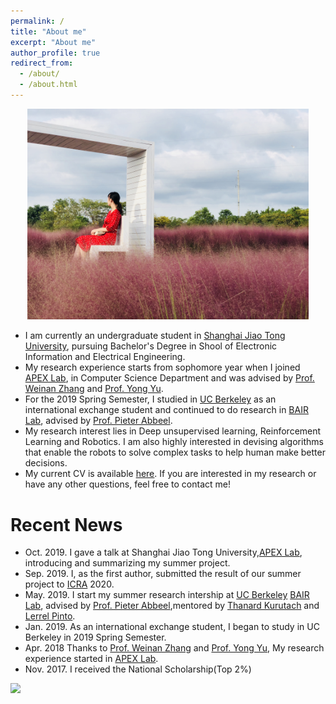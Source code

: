 ```yaml
---
permalink: /
title: "About me"
excerpt: "About me"
author_profile: true
redirect_from: 
  - /about/
  - /about.html
---
```

<p align="center">
  
 <img src="../images/background.jpg" alt="Photo" style="width: 450px;"/> 
</p>

<!--https://raw.githubusercontent.com/yilin-wu98/website-images/master/Downloads/images/background.jpg-->
* I am currently an undergraduate student in [Shanghai Jiao Tong University](http://en.sjtu.edu.cn/), pursuing Bachelor's Degree in Shool of Electronic Information and Electrical Engineering. 
* My research experience starts from sophomore year when I joined [APEX Lab](http://apex.sjtu.edu.cn/), in Computer Science Department and was advised by [Prof. Weinan Zhang](http://wnzhang.net/) and [Prof. Yong Yu](http://apex.sjtu.edu.cn/members/yyu).
* For the 2019 Spring Semester, I studied in [UC Berkeley](https://www.berkeley.edu/) as an international exchange student and continued to do research in [BAIR Lab](https://bair.berkeley.edu/), advised by [Prof. Pieter Abbeel](https://people.eecs.berkeley.edu/~pabbeel/). 
* My research interest lies in Deep unsupervised learning, Reinforcement Learning and Robotics. I am also highly interested in devising algorithms that enable the robots to solve complex tasks to help human make better decisions.
* My current CV is available [here](). If you are interested in my research or have any other questions, feel free to contact me!

# Recent News
* Oct. 2019. I gave a talk at Shanghai Jiao Tong University,[APEX Lab](http://apex.sjtu.edu.cn/), introducing and summarizing my summer project.
* Sep. 2019. I, as the first author, submitted the result of our summer project to [ICRA](https://www.icra2020.org/) 2020.
* May. 2019. I start my summer research intership at [UC Berkeley](https://www.berkeley.edu/) [BAIR Lab](https://bair.berkeley.edu/), advised by [Prof. Pieter Abbeel](https://people.eecs.berkeley.edu/~pabbeel/),mentored by [Thanard Kurutach](http://people.eecs.berkeley.edu/~thanard.kurutach/) and [Lerrel Pinto](https://cs.nyu.edu/~lp91/). 
* Jan. 2019. As an international exchange student, I began to study in UC Berkeley in 2019 Spring Semester.
* Apr. 2018 Thanks to [Prof. Weinan Zhang](http://wnzhang.net/) and [Prof. Yong Yu](http://apex.sjtu.edu.cn/members/yyu), My research experience started in [APEX Lab](http://apex.sjtu.edu.cn/).
* Nov. 2017. I received the National Scholarship(Top 2%) 


<a href="https://clustrmaps.com/site/1azfp"  title="Visit tracker"><img src="//www.clustrmaps.com/map_v2.png?d=UkSYNydg5etXwSs88EkXKVrPVxBqIjwvFChXgAfYqp0&cl=ffffff" style="width:450px;"/></a>
<p align="center">
  
<!-- <img src="http://clustrmaps.com/map_v2.png?d=UkSYNydg5etXwSs88EkXKVrPVxBqIjwvFChXgAfYqp0&cl=ffffff"  style="width: 450px;"/> 
</p>-->



